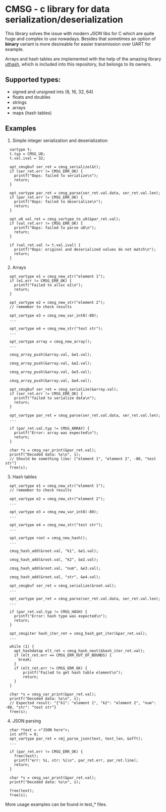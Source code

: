 # CMSG - c library for data serialization/deserialization

This library solves the issue with modern *JSON* libs for C which are quite huge and complex to use nowadays. Besides that sometimes an option of **binary** variant is more desireable for easier transmission over UART for example.

Arrays and hash tables are implemented with the help of the amazing library [uthash](https://troydhanson.github.io/uthash/), which is included into this repository, but belongs to its owners.

## Supported types:

* signed and unsigned ints (8, 16, 32, 64)
* floats and doubles
* strings
* arrays
* maps (hash tables)

## Examples

1. Simple integer serialization and deserialization

```
  vartype t;
  t.typ = CMSG_U8;
  t.val.ival = 32;

  opt_cmsgbuf ser_ret = cmsg_serialize(&t);
  if (ser_ret.err != CMSG_ERR_OK) {
    printf("Oops: failed to serialize\n");
    return;
  }

  opt_vartype par_ret = cmsg_parse(ser_ret.val.data, ser_ret.val.len);
  if (par_ret.err != CMSG_ERR_OK) {
    printf("Oops: failed to deserialize\n");
    return;
  }

  opt_u8 val_ret = cmsg_vartype_to_u8(&par_ret.val);
  if (val_ret.err != CMSG_ERR_OK) {
    printf("Oops: failed to parse u8\n");
    return;
  }

  if (val_ret.val != t.val.ival) {
    printf("Oops: original and deserialized values do not match\n");
    return;
  }
```

2. Arrays

```
  opt_vartype e1 = cmsg_new_str("element 1");
  if (e1.err != CMSG_ERR_OK) {
    printf("Failed to alloc e1\n");
    return;
  }

  opt_vartype e2 = cmsg_new_str("element 2");
  // remember to check results

  opt_vartype e3 = cmsg_new_var_int8(-80);
  ...

  opt_vartype e4 = cmsg_new_str("test str");
  ...

  opt_vartype array = cmsg_new_array();
  ...

  cmsg_array_push(&array.val, &e1.val);

  cmsg_array_push(&array.val, &e2.val);

  cmsg_array_push(&array.val, &e3.val);

  cmsg_array_push(&array.val, &e4.val);

  opt_cmsgbuf ser_ret = cmsg_serialize(&array.val);
  if (ser_ret.err != CMSG_ERR_OK) {
    printf("failed to serialize data\n");
    return;
  }

  opt_vartype par_ret = cmsg_parse(ser_ret.val.data, ser_ret.val.len);
  ...

  if (par_ret.val.typ != CMSG_ARRAY) {
    printf("Error: array was expected\n");
    return;
  }

  char *s = cmsg_var_print(&par_ret.val);
  printf("Decoded data: %s\n", s);
  // Should be something like: ["element 1", "element 2", -80, "test str"]
  free(s);
```

3. Hash tables

```
  opt_vartype e1 = cmsg_new_str("element 1");
  // remember to check results

  opt_vartype e2 = cmsg_new_str("element 2");
  ...

  opt_vartype e3 = cmsg_new_var_int8(-80);
  ...

  opt_vartype e4 = cmsg_new_str("test str");
  ...

  opt_vartype root = cmsg_new_hash();
  ...

  cmsg_hash_add(&root.val, "k1", &e1.val);

  cmsg_hash_add(&root.val, "k2", &e2.val);

  cmsg_hash_add(&root.val, "num", &e3.val);

  cmsg_hash_add(&root.val, "str", &e4.val);

  opt_cmsgbuf ser_ret = cmsg_serialize(&root.val);
  ...

  opt_vartype par_ret = cmsg_parse(ser_ret.val.data, ser_ret.val.len);
  ...
  
  if (par_ret.val.typ != CMSG_HASH) {
    printf("Error: hash type was expected\n");
    return;
  }

  opt_cmsgiter hash_iter_ret = cmsg_hash_get_iter(&par_ret.val);
  ...

  while (1) {
    opt_hashdatap elt_ret = cmsg_hash_next(&hash_iter_ret.val);
    if (elt_ret.err == CMSG_ERR_OUT_OF_BOUNDS) {
      break;
    }
    if (elt_ret.err != CMSG_ERR_OK) {
        printf("Failed to get hash table element\n");
        return;
    }
  }

  char *s = cmsg_var_print(&par_ret.val);
  printf("Decoded data: %s\n", s);
  // Expected result: "{"k1": "element 1", "k2": "element 2", "num": -80, "str": "test str"}
  free(s);
```

4. JSON parsing

```
  char *text = <"JSON here">;
  int offt = 0;
  opt_vartype par_ret = cmj_parse_json(text, text_len, &offt);
  ...

  if (par_ret.err != CMSG_ERR_OK) {
    free(text);
    printf("err: %i, str: %i\n", par_ret.err, par_ret.line);
    return;
  }

  char *s = cmsg_var_print(&par_ret.val);
  printf("Decoded data: %s\n", s);
  
  free(text);
  free(s);
```

More usage examples can be found in test_* files.
